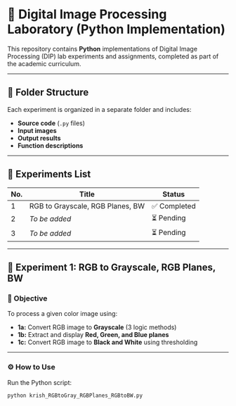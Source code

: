 # 🎯 Digital Image Processing Laboratory (Python Implementation)

This repository contains **Python** implementations of Digital Image Processing (DIP) lab experiments and assignments, completed as part of the academic curriculum.  

---

## 📁 Folder Structure

Each experiment is organized in a separate folder and includes:
- **Source code** (`.py` files)
- **Input images**
- **Output results**
- **Function descriptions**

---

## 🧪 Experiments List

| No. | Title                                 | Status       |
|-----|---------------------------------------|--------------|
| 1   | RGB to Grayscale, RGB Planes, BW      | ✅ Completed |
| 2   | *To be added*                         | ⏳ Pending    |
| 3   | *To be added*                         | ⏳ Pending    |

---

## 🔬 Experiment 1: RGB to Grayscale, RGB Planes, BW

### 📌 Objective

To process a given color image using:
- **1a:** Convert RGB image to **Grayscale** (3 logic methods)
- **1b:** Extract and display **Red, Green, and Blue planes**
- **1c:** Convert RGB image to **Black and White** using thresholding

---

### ⚙️ How to Use

Run the Python script:

```bash
python krish_RGBtoGray_RGBPlanes_RGBtoBW.py
